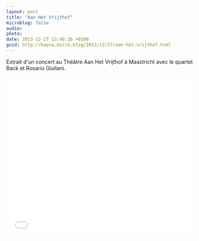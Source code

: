 ```yaml
---
layout: post
title: "Aan Het Vrijthof"
microblog: false
audio: 
photo: 
date: 2013-12-27 13:46:16 +0100
guid: http://kapsa.micro.blog/2013/12/27/aan-het-vrijthof.html
---
```

Extrait d'un concert au Théâtre Aan Het Vrijthof à Maastricht avec le quartet Back et Rosario Giuliani.

<iframe src="//www.youtube.com/embed/-T30Ofq2Mgk?rel=0" height="430" width="100%" allowfullscreen="" frameborder="0"></iframe>
